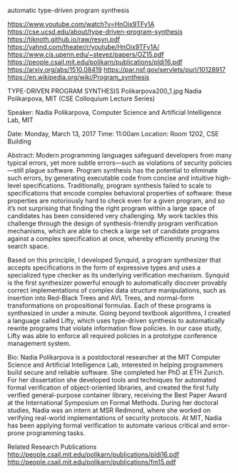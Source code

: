 automatic type-driven program synthesishttps://www.youtube.com/watch?v=HnOix9TFy1Ahttps://cse.ucsd.edu/about/type-driven-program-synthesishttps://tjknoth.github.io/raw/resyn.pdfhttps://yahnd.com/theater/r/youtube/HnOix9TFy1A/https://www.cis.upenn.edu/~stevez/papers/OZ15.pdfhttps://people.csail.mit.edu/polikarn/publications/pldi16.pdfhttps://arxiv.org/abs/1510.08419https://par.nsf.gov/servlets/purl/10128917https://en.wikipedia.org/wiki/Program_synthesisTYPE-DRIVEN PROGRAM SYNTHESISPolikarpova200_1.jpgNadia Polikarpova, MIT(CSE Colloquium Lecture Series)Speaker: Nadia Polikarpova, Computer Science and Artificial Intelligence Lab, MITDate:  Monday, March 13, 2017Time:  11:00amLocation:  Room 1202, CSE BuildingAbstract:  Modern programming languages safeguard developers from many typical errors, yet more subtle errors—such as violations of security policies—still plague software. Program synthesis has the potential to eliminate such errors, by generating executable code from concise and intuitive high-level specifications. Traditionally, program synthesis failed to scale to specifications that encode complex behavioral properties of software: these properties are notoriously hard to check even for a given program, and so it’s not surprising that finding the right program within a large space of candidates has been considered very challenging. My work tackles this challenge through the design of synthesis-friendly program verification mechanisms, which are able to check a large set of candidate programs against a complex specification at once, whereby efficiently pruning the search space.Based on this principle, I developed Synquid, a program synthesizer that accepts specifications in the form of expressive types and uses a specialized type checker as its underlying verification mechanism. Synquid is the first synthesizer powerful enough to automatically discover provably correct implementations of complex data structure manipulations, such as insertion into Red-Black Trees and AVL Trees, and normal-form transformations on propositional formulas. Each of these programs is synthesized in under a minute. Going beyond textbook algorithms, I created a language called Lifty, which uses type-driven synthesis to automatically rewrite programs that violate information flow policies. In our case study, Lifty was able to enforce all required policies in a prototype conference management system.Bio:  Nadia Polikarpova is a postdoctoral researcher at the MIT Computer Science and Artificial Intelligence Lab, interested in helping programmers build secure and reliable software. She completed her PhD at ETH Zurich. For her dissertation she developed tools and techniques for automated formal verification of object-oriented libraries, and created the first fully verified general-purpose container library, receiving the Best Paper Award at the International Symposium on Formal Methods. During her doctoral studies, Nadia was an intern at MSR Redmond, where she worked on verifying real-world implementations of security protocols. At MIT, Nadia has been applying formal verification to automate various critical and error-prone programming tasks.Related Research Publicationshttp://people.csail.mit.edu/polikarn/publications/pldi16.pdfhttp://people.csail.mit.edu/polikarn/publications/fm15.pdf
